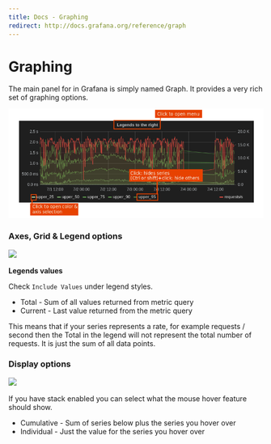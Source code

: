 ```yaml
---
title: Docs - Graphing
redirect: http://docs.grafana.org/reference/graph
---
```


# Graphing

The main panel for in Grafana is simply named Graph. It provides a very rich set of graphing options.

<img src="/assets/img/docs/graph_overview.png" class="no-shadow">

### Axes, Grid & Legend options
![](docs/graph_axes_grid_options.png)

**Legends values**

Check ``Include Values`` under legend styles.

- Total   - Sum of all values returned from metric query
- Current - Last value returned from the metric query

This means that if your series represents a rate, for example requests / second then the Total in the legend will
not represent the total number of requests. It is just the sum of all data points.


### Display options
![](docs/graph_display_styles.png)

If you have stack enabled you can select what the mouse hover feature should show.

- Cumulative - Sum of series below plus the series you hover over
- Individual - Just the value for the series you hover over

